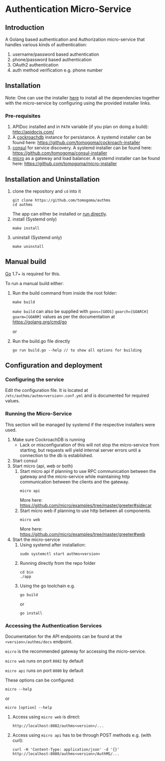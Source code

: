 # Authentication Micro-Service

## Introduction

A Golang based authentication and Authorization micro-service that handles
various kinds of authentication:

1. username/password based authentication
1. phone/password based authentication
1. OAuth2 authentication
1. auth method verification e.g. phone number

## Installation

Note: One can use the installer
[here](https://github.com/tomogoma/repo-installer) to install all the
dependencies together with the micro-service by configuring using the
provided installer links.

### Pre-requisites

1. APIDoc installed and in `PATH` variable (if you plan on doing a build):
http://apidocjs.com/
1. A [cockroachdb](https://www.cockroachlabs.com/) instance for
persistance. A systemd installer can be found here:
https://github.com/tomogoma/cockroach-installer
1. [consul](https://www.consul.io/) for service discovery. A systemd
installer can be found here:
https://github.com/tomogoma/consul-installer
1. [micro](https://github.com/micro/micro) as a gateway and load balancer.
A systemd installer can be found here:
https://github.com/tomogoma/micro-installer

## Installation and Uninstallation

1. clone the repository and `cd` into it
    ```
    git clone https://github.com/tomogoma/authms
    cd authms
    ```
    The app can either be installed or
    [run directly](#running-the-micro-service).
1. install (Systemd only)
    ```
    make install
    ```
1. uninstall (Systemd only)
    ```
    make uninstall
    ```
    
## Manual build

[Go](https://golang.org) 1.7+ is required for this.

To run a manual build either:
1. Run the build command from inside the root folder:
    ```
    make build
    ```
    `make build` can also be supplied with `goos=[GOOS]` `goarch=[GOARCH]`
    `goarm=[GOARM]` values as per the documentation at https://golang.org/cmd/go
    
    or 
1. Run the build.go file directly
    ```
    go run build.go --help // to show all options for building
    ```

## Configuration and deployment

### Configuring the service

Edit the configuration file. It is located at
`/etc/authms/autms<version>.conf.yml` and is documented for required
values.

### Running the Micro-Service

This section will be managed by systemd if the respective installers were
used.

1. Make sure CockroachDB is running
    - Lack or misconfiguration of this will not stop the micro-service
     from starting, but requests will yield internal server errors until
     a connection to the db is established.
1. Start consul
1. Start micro (api, web or both)
    1. Start micro api if planning to use RPC communication between the
    gateway and the micro-service while maintaining http communication
    between the clients and the gateway.
        ```
        micro api
        ```
        More here:
        https://github.com/micro/examples/tree/master/greeter#sidecar
    1. Start micro web if planning to use http between all components.
        ```
        micro web
        ```
        More here:
        https://github.com/micro/examples/tree/master/greeter#web
1. Start the micro-service
    1. Using systemd after installation:
        ```
        sudo systemctl start authms<version>
        ```
    1. Running directly from the repo folder
       ```
       cd bin
       ./app
       ```
    1. Using the go toolchain e.g.
        ```
        go build
        ```
        or
        ```
        go install
        ```

### Accessing the Authentication Services

Documentation for the API endpoints can be found at the `<version>/authms/docs`
endpoint.

`micro` is the recommended gateway for accessing the micro-service.

`micro web` runs on port `8082` by default

`micro api` runs on port `8080` by default

These options can be configured:
```
micro --help
```
or
```
micro [option] --help
```

1. Access using `micro web` is direct:
    ```
    http://localhost:8082/authms<version>/...
    ```
1. Access using `micro api` has to be through POST methods e.g. (with curl):
   ```
   curl -H 'Content-Type: application/json' -d '{}' http://localhost:8080/authms<version>/AuthMS/...
   ```
